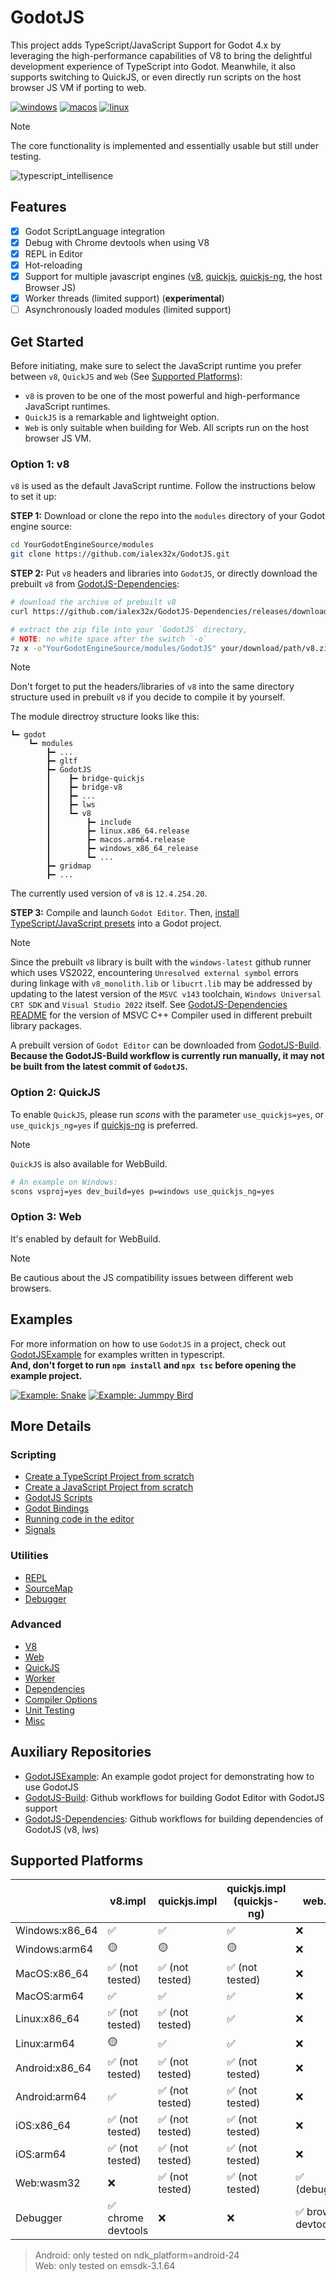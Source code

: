 
# GodotJS 
This project adds TypeScript/JavaScript Support for Godot 4.x by leveraging the high-performance capabilities of V8 to bring the delightful development experience of TypeScript into Godot. Meanwhile, it also supports switching to QuickJS, or even directly run scripts on the host browser JS VM if porting to web.

[![windows](https://github.com/ialex32x/GodotJS-Build/actions/workflows/build_editor_windows.yml/badge.svg)](https://github.com/ialex32x/GodotJS-Build/actions/workflows/build_editor_windows.yml)
[![macos](https://github.com/ialex32x/GodotJS-Build/actions/workflows/build_editor_macos.yml/badge.svg)](https://github.com/ialex32x/GodotJS-Build/actions/workflows/build_editor_macos.yml)
[![linux](https://github.com/ialex32x/GodotJS-Build/actions/workflows/build_editor_linux.yml/badge.svg)](https://github.com/ialex32x/GodotJS-Build/actions/workflows/build_editor_linux.yml)

> [!NOTE]
> The core functionality is implemented and essentially usable but still under testing.  

![typescript_intellisence](./docs/assets/typescript_intellisence.png)

## Features
* [x] Godot ScriptLanguage integration
* [x] Debug with Chrome devtools when using V8
* [x] REPL in Editor
* [x] Hot-reloading
* [x] Support for multiple javascript engines ([v8](https://github.com/v8/v8), [quickjs](https://github.com/bellard/quickjs), [quickjs-ng](https://github.com/quickjs-ng/quickjs), the host Browser JS)
* [x] Worker threads (limited support) (**experimental**)
* [ ] Asynchronously loaded modules (limited support)

## Get Started

Before initiating, make sure to select the JavaScript runtime you prefer between `v8`, `QuickJS` and `Web` (See [Supported Platforms](#supported-platforms)):

* `v8` is proven to be one of the most powerful and high-performance JavaScript runtimes.
* `QuickJS` is a remarkable and lightweight option.
* `Web` is only suitable when building for Web. All scripts run on the host browser JS VM.

### Option 1: v8

`v8` is used as the default JavaScript runtime. Follow the instructions below to set it up:

**STEP 1:** Download or clone the repo into the `modules` directory of your Godot engine source:
```sh
cd YourGodotEngineSource/modules
git clone https://github.com/ialex32x/GodotJS.git
```

**STEP 2:** Put `v8` headers and libraries into `GodotJS`, or directly download the prebuilt `v8` from [GodotJS-Dependencies](https://github.com/ialex32x/GodotJS-Dependencies/releases):

```sh
# download the archive of prebuilt v8 
curl https://github.com/ialex32x/GodotJS-Dependencies/releases/download/v8_r11/v8_r11.zip --output your/download/path/v8.zip

# extract the zip file into your `GodotJS` directory, 
# NOTE: no white space after the switch `-o`
7z x -o"YourGodotEngineSource/modules/GodotJS" your/download/path/v8.zip 
```
> [!NOTE]
> Don't forget to put the headers/libraries of `v8` into the same directory structure used in prebuilt `v8` if you decide to compile it by yourself.

The module directroy structure looks like this:
```
┗━ godot
    ┗━ modules
        ┣━ ...
        ┣━ gltf
        ┣━ GodotJS
        ┃    ┣━ bridge-quickjs
        ┃    ┣━ bridge-v8
        ┃    ┣━ ...
        ┃    ┣━ lws
        ┃    ┗━ v8
        ┃        ┣━ include
        ┃        ┣━ linux.x86_64.release
        ┃        ┣━ macos.arm64.release
        ┃        ┣━ windows_x86_64_release
        ┃        ┗━ ...
        ┣━ gridmap
        ┣━ ...
```

The currently used version of `v8` is `12.4.254.20`.

**STEP 3:** Compile and launch `Godot Editor`. Then, [install TypeScript/JavaScript presets](./docs/install_ts_presets.md) into a Godot project.

> [!NOTE]
> Since the prebuilt `v8` library is built with the `windows-latest` github runner which uses VS2022, encountering `Unresolved external symbol` errors during linkage with `v8_monolith.lib` or `libucrt.lib` may be addressed by updating to the latest version of the `MSVC v143` toolchain, `Windows Universal CRT SDK` and `Visual Studio 2022` itself. See [GodotJS-Dependencies README](https://github.com/ialex32x/GodotJS-Dependencies) for the version of MSVC C++ Compiler used in different prebuilt library packages.

A prebuilt version of `Godot Editor` can be downloaded from [GodotJS-Build](https://github.com/ialex32x/GodotJS-Build/releases).  
**Because the GodotJS-Build workflow is currently run manually, it may not be built from the latest commit of `GodotJS`.**

### Option 2: QuickJS

To enable `QuickJS`, please run *scons* with the parameter `use_quickjs=yes`, or `use_quickjs_ng=yes` if [quickjs-ng](https://github.com/quickjs-ng/quickjs) is preferred.

> [!NOTE]
> `QuickJS` is also available for WebBuild. 

```sh
# An example on Windows:
scons vsproj=yes dev_build=yes p=windows use_quickjs_ng=yes 
```

### Option 3: Web

It's enabled by default for WebBuild.

> [!NOTE]
> Be cautious about the JS compatibility issues between different web browsers.

## Examples 

For more information on how to use `GodotJS` in a project, check out [GodotJSExample](https://github.com/ialex32x/GodotJSExample.git) for examples written in typescript.  
**And, don't forget to run `npm install` and `npx tsc` before opening the example project.**

[![Example: Snake](./docs/assets/snake_01.gif)](https://github.com/ialex32x/GodotJSExample.git)
[![Example: Jummpy Bird](./docs/assets/jumpybird.gif)](https://github.com/ialex32x/GodotJSExample.git)

## More Details

### Scripting
* [Create a TypeScript Project from scratch](./docs/create_typescript_project.md)
* [Create a JavaScript Project from scratch](./docs/create_javascript_project.md)
* [GodotJS Scripts](./docs/godotjs_scripts.md)
* [Godot Bindings](./docs/godot_binding.md)
* [Running code in the editor](./docs/running_code_in_editor.md)
* [Signals](./docs/signals.md)

### Utilities
* [REPL](./docs/repl.md)
* [SourceMap](./docs/source_map.md)
* [Debugger](./docs/debugger.md)

### Advanced
* [V8](./docs/build_v8.md)
* [Web](./docs/build_web.md)
* [QuickJS](./docs/quickjs.md)
* [Worker](./docs/worker.md)
* [Dependencies](./docs/deps.md)
* [Compiler Options](./docs/compiler_options.md)
* [Unit Testing](./docs/unit_testing.md)
* [Misc](./docs/misc.md)

## Auxiliary Repositories
* [GodotJSExample](https://github.com/ialex32x/GodotJSExample): An example godot project for demonstrating how to use GodotJS
* [GodotJS-Build](https://github.com/ialex32x/GodotJS-Build): Github workflows for building Godot Editor with GodotJS support
* [GodotJS-Dependencies](https://github.com/ialex32x/GodotJS-Dependencies): Github workflows for building dependencies of GodotJS (v8, lws)

## Supported Platforms

|                | v8.impl             | quickjs.impl     | quickjs.impl (quickjs-ng)      | web.impl             |
| -------------- | ------------------- | ---------------- | ------------------------------ | -------------------- |
| Windows:x86_64 | ✅                  | ✅              | ✅                             | ❌                  |
| Windows:arm64  | 🟡                  | 🟡              | 🟡                             | ❌                  |
| MacOS:x86_64   | ✅ (not tested)     | ✅ (not tested) | ✅ (not tested)                | ❌                  |
| MacOS:arm64    | ✅                  | ✅              | ✅                             | ❌                  |
| Linux:x86_64   | ✅ (not tested)     | ✅ (not tested) | ✅                             | ❌                  |
| Linux:arm64    | 🟡                  | ✅              | ✅                             | ❌                  |
| Android:x86_64 | ✅ (not tested)     | ✅ (not tested) | ✅ (not tested)                | ❌                  |
| Android:arm64  | ✅                  | ✅ (not tested) | ✅ (not tested)                | ❌                  |
| iOS:x86_64     | ✅ (not tested)     | ✅ (not tested) | ✅ (not tested)                | ❌                  |
| iOS:arm64      | ✅ (not tested)     | ✅ (not tested) | ✅ (not tested)                | ❌                  |
| Web:wasm32     | ❌                  | ✅ (not tested) | ✅ (not tested)                | ✅ (debugging)      |
| Debugger       | ✅ chrome devtools  | ❌              | ❌                             | ✅ browser devtools |


> Android: only tested on ndk_platform=android-24  
> Web: only tested on emsdk-3.1.64
